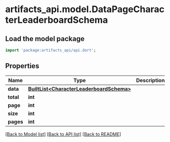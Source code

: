 # artifacts_api.model.DataPageCharacterLeaderboardSchema

## Load the model package
```dart
import 'package:artifacts_api/api.dart';
```

## Properties
Name | Type | Description | Notes
------------ | ------------- | ------------- | -------------
**data** | [**BuiltList&lt;CharacterLeaderboardSchema&gt;**](CharacterLeaderboardSchema.md) |  | 
**total** | **int** |  | 
**page** | **int** |  | 
**size** | **int** |  | 
**pages** | **int** |  | [optional] 

[[Back to Model list]](../README.md#documentation-for-models) [[Back to API list]](../README.md#documentation-for-api-endpoints) [[Back to README]](../README.md)


